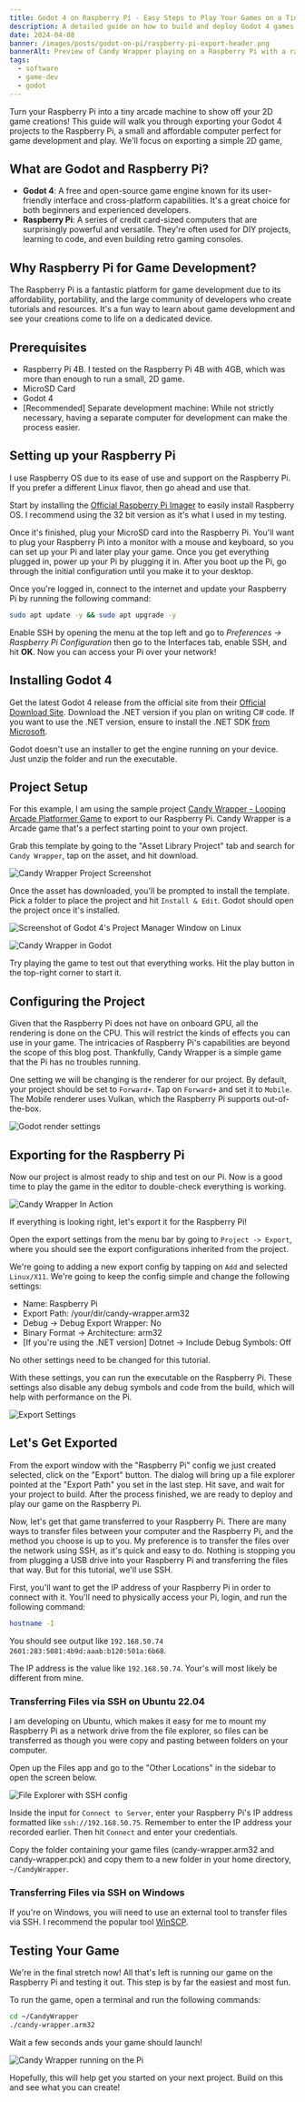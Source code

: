 ```yaml
---
title: Godot 4 on Raspberry Pi - Easy Steps to Play Your Games on a Tiny Computer
description: A detailed guide on how to build and deploy Godot 4 games to the Raspberry Pi. Perfect for developers with little to moderate experience.
date: 2024-04-08
banner: /images/posts/godot-on-pi/raspberry-pi-export-header.png
bannerAlt: Preview of Candy Wrapper playing on a Raspberry Pi with a raspberry frame.
tags:
  - software
  - game-dev
  - godot
---
```


Turn your Raspberry Pi into a tiny arcade machine to show off your 2D game creations! This guide will walk you through exporting your Godot 4 projects to the Raspberry Pi, a small and affordable computer perfect for game development and play. We'll focus on exporting a simple 2D game,

## What are Godot and Raspberry Pi?

- **Godot 4**: A free and open-source game engine known for its user-friendly interface and cross-platform capabilities. It's a great choice for both beginners and experienced developers.
- **Raspberry Pi**: A series of credit card-sized computers that are surprisingly powerful and versatile. They're often used for DIY projects, learning to code, and even building retro gaming consoles.

## Why Raspberry Pi for Game Development?

The Raspberry Pi is a fantastic platform for game development due to its affordability, portability, and the large community of developers who create tutorials and resources. It's a fun way to learn about game development and see your creations come to life on a dedicated device.

## Prerequisites

- Raspberry Pi 4B. I tested on the Raspberry Pi 4B with 4GB, which was more than enough to run a small, 2D game.
- MicroSD Card
- Godot 4
- [Recommended] Separate development machine: While not strictly necessary, having a separate computer for development can make the process easier.

## Setting up your Raspberry Pi

I use Raspberry OS due to its ease of use and support on the Raspberry Pi. If you prefer a different Linux flavor, then go ahead and use that.

Start by installing the [Official Raspberry Pi Imager](https://www.raspberrypi.com/software/) to easily install Raspberry OS. I recommend using the 32 bit version as it's what I used in my testing.

Once it's finished, plug your MicroSD card into the Raspberry Pi. You'll want to plug your Raspberry Pi into a monitor with a mouse and keyboard, so you can set up your Pi and later play your game. Once you get everything plugged in, power up your Pi by plugging it in. After you boot up the Pi, go through the initial configuration until you make it to your desktop.

Once you're logged in, connect to the internet and update your Raspberry Pi by running the following command:

```zsh
sudo apt update -y && sudo apt upgrade -y
```

Enable SSH by opening the menu at the top left and go to _Preferences -> Raspberry Pi Configuration_ then go to the Interfaces tab, enable SSH, and hit **OK**. Now you can access your Pi over your network!

## Installing Godot 4

Get the latest Godot 4 release from the official site from their [Official Download Site](https://godotengine.org/download). Download the .NET version if you plan on writing C# code. If you want to use the .NET version, ensure to install the .NET SDK [from Microsoft](https://dotnet.microsoft.com/en-us/download).

Godot doesn't use an installer to get the engine running on your device. Just unzip the folder and run the executable.

## Project Setup

For this example, I am using the sample project [Candy Wrapper - Looping Arcade Platformer Game](https://godotengine.org/asset-library/asset/1939) to export to our Raspberry Pi. Candy Wrapper is a Arcade game that's a perfect starting point to your own project.

Grab this template by going to the "Asset Library Project" tab and search for `Candy Wrapper`, tap on the asset, and hit download.

![Candy Wrapper Project Screenshot](/images/posts/godot-on-pi/asset-library-candy-wrapper.png "Candy Wrapper Project Screenshot")

Once the asset has downloaded, you'll be prompted to install the template. Pick a folder to place the project and hit `Install & Edit`. Godot should open the project once it's installed.

![Screenshot of Godot 4's Project Manager Window on Linux](/images/posts/godot-on-pi/godot-pm-screenshot.png "Godot 4's Project Manager")

![Candy Wrapper in Godot](/images/posts/godot-on-pi/candy-wrapper-project.png "Candy Wrapper in Godot")

Try playing the game to test out that everything works. Hit the play button in the top-right corner to start it.

## Configuring the Project

Given that the Raspberry Pi does not have on onboard GPU, all the rendering is done on the CPU. This will restrict the kinds of effects you can use in your game. The intricacies of Raspberry Pi's capabilities are beyond the scope of this blog post. Thankfully, Candy Wrapper is a simple game that the Pi has no troubles running.

One setting we will be changing is the renderer for our project. By default, your project should be set to `Forward+`. Tap on `Forward+` and set it to `Mobile`. The Mobile renderer uses Vulkan, which the Raspberry Pi supports out-of-the-box.

![Godot render settings](/images/posts/godot-on-pi/godot-render-settings.png "Godot render settings")

## Exporting for the Raspberry Pi

Now our project is almost ready to ship and test on our Pi. Now is a good time to play the game in the editor to double-check everything is working.

![Candy Wrapper In Action](/images/posts/godot-on-pi/candy-wrapper-in-action.png "Candy Wrapper In Action")

If everything is looking right, let's export it for the Raspberry Pi!

Open the export settings from the menu bar by going to `Project -> Export`, where you should see the export configurations inherited from the project.

We're going to adding a new export config by tapping on `Add` and selected `Linux/X11`. We're going to keep the config simple and change the following settings:

- Name: Raspberry Pi
- Export Path: /your/dir/candy-wrapper.arm32
- Debug -> Debug Export Wrapper: No
- Binary Format -> Architecture: arm32
- [If you're using the .NET version] Dotnet -> Include Debug Symbols: Off

No other settings need to be changed for this tutorial.

With these settings, you can run the executable on the Raspberry Pi. These settings also disable any debug symbols and code from the build, which will help with performance on the Pi.

![Export Settings](/images/posts/godot-on-pi/export-settings.png "Export Settings")

## Let's Get Exported

From the export window with the "Raspberry Pi" config we just created selected, click on the "Export" button. The dialog will bring up a file explorer pointed at the "Export Path" you set in the last step. Hit save, and wait for your project to build. After the process finished, we are ready to deploy and play our game on the Raspberry Pi.

Now, let's get that game transferred to your Raspberry Pi. There are many ways to transfer files between your computer and the Raspberry Pi, and the method you choose is up to you. My preference is to transfer the files over the network using SSH, as it's quick and easy to do. Nothing is stopping you from plugging a USB drive into your Raspberry Pi and transferring the files that way. But for this tutorial, we'll use SSH.

First, you'll want to get the IP address of your Raspberry Pi in order to connect with it. You'll need to physically access your Pi, login, and run the following command:

```zsh
hostname -I
```

You should see output like `192.168.50.74 2601:283:5081:4b9d:aaab:b120:501a:6b68`.

The IP address is the value like `192.168.50.74`. Your's will most likely be different from mine.

### Transferring Files via SSH on Ubuntu 22.04

I am developing on Ubuntu, which makes it easy for me to mount my Raspberry Pi as a network drive from the file explorer, so files can be transferred as though you were copy and pasting between folders on your computer.

Open up the Files app and go to the "Other Locations" in the sidebar to open the screen below.

![File Explorer with SSH config](/images/posts/godot-on-pi/ssh-file-explorer.png "File Explorer with SSH config")

Inside the input for `Connect to Server`, enter your Raspberry Pi's IP address formatted like `ssh://192.168.50.75`. Remember to enter the IP address your recorded earlier. Then hit `Connect` and enter your credentials.

Copy the folder containing your game files (candy-wrapper.arm32 and candy-wrapper.pck) and copy them to a new folder in your home directory, `~/CandyWrapper`.

### Transferring Files via SSH on Windows

If you're on Windows, you will need to use an external tool to transfer files via SSH. I recommend the popular tool [WinSCP](https://winscp.net/).

## Testing Your Game

We're in the final stretch now! All that's left is running our game on the Raspberry Pi and testing it out. This step is by far the easiest and most fun.

To run the game, open a terminal and run the following commands:

```zsh
cd ~/CandyWrapper
./candy-wrapper.arm32
```

Wait a few seconds ands your game should launch!

![Candy Wrapper running on the Pi](/images/posts/godot-on-pi/raspberry-pi-game-screenshot.png)

Hopefully, this will help get you started on your next project. Build on this and see what you can create!
